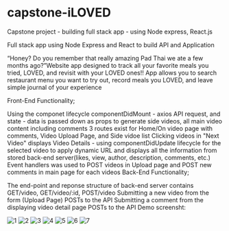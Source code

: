 # capstone-iLOVED
Capstone project - building full stack app - using Node express, React.js

Full stack app using Node Express and React to build API and Application

“Honey? Do you remember that really amazing Pad Thai we ate a few months ago?”Website
app designed to track all your favorite meals you tried, LOVED, and revisit with your LOVED
ones!! App allows you to search restaurant menu you want to try out, record meals you LOVED,
and leave simple journal of your experience

Front-End Functionality;

Using the componet lifecycle componentDidMount - axios API request, and state - data is passed down as props to generate side videos, all main video content including comments
3 routes exist for Home/On video page with comments, Video Upload Page, and Side vidoe list
Clicking videos in "Next Video" displays Video Details - using componentDidUpdate lifecycle for the selected video to apply dynamic URL and displays all the information from stored back-end server(likes, view, author, description, comments, etc.)
Event handlers was used to POST videos in Upload page and POST new comments in main page for each videos
Back-End Functionality;

The end-point and reponse structure of back-end server contains GET/video, GET/video/:id, POST/video
Submitting a new video from the form (Upload Page) POSTs to the API
Submitting a comment from the displaying video detail page POSTs to the API
Demo screensht:

![1](https://user-images.githubusercontent.com/59574143/84601656-f0927180-ae4f-11ea-8010-9395cb643bc5.png)
![2](https://user-images.githubusercontent.com/59574143/84601660-f7b97f80-ae4f-11ea-825b-756eb855f8b1.png)
![3](https://user-images.githubusercontent.com/59574143/84601663-fab47000-ae4f-11ea-8335-3cabbcdf399d.png)
![4](https://user-images.githubusercontent.com/59574143/84601664-fb4d0680-ae4f-11ea-8b46-fecc74a0d5f5.png)
![5](https://user-images.githubusercontent.com/59574143/84601665-fd16ca00-ae4f-11ea-8954-6e3e04b8616a.png)
![6](https://user-images.githubusercontent.com/59574143/84601667-fee08d80-ae4f-11ea-998b-9602fc7699b7.png)
![7](https://user-images.githubusercontent.com/59574143/84601669-00aa5100-ae50-11ea-93fa-4d0e7c5d6fd8.png)
